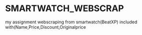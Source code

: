 # SMARTWATCH_WEBSCRAP
my assignment webscraping from smartwatch(BeatXP) included with(Name,Price,Discount,Originalprice
